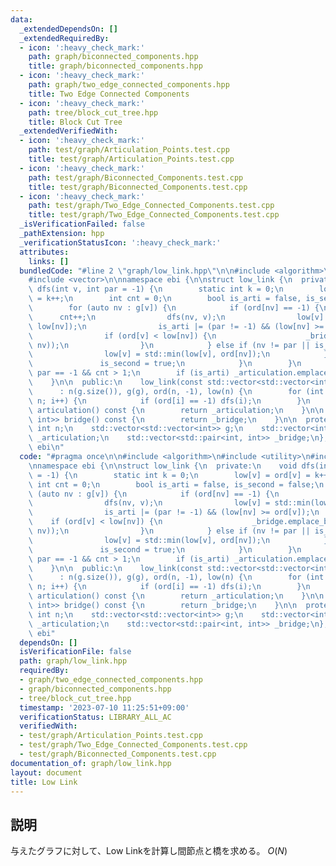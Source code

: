 ```yaml
---
data:
  _extendedDependsOn: []
  _extendedRequiredBy:
  - icon: ':heavy_check_mark:'
    path: graph/biconnected_components.hpp
    title: graph/biconnected_components.hpp
  - icon: ':heavy_check_mark:'
    path: graph/two_edge_connected_components.hpp
    title: Two Edge Connected Components
  - icon: ':heavy_check_mark:'
    path: tree/block_cut_tree.hpp
    title: Block Cut Tree
  _extendedVerifiedWith:
  - icon: ':heavy_check_mark:'
    path: test/graph/Articulation_Points.test.cpp
    title: test/graph/Articulation_Points.test.cpp
  - icon: ':heavy_check_mark:'
    path: test/graph/Biconnected_Components.test.cpp
    title: test/graph/Biconnected_Components.test.cpp
  - icon: ':heavy_check_mark:'
    path: test/graph/Two_Edge_Connected_Components.test.cpp
    title: test/graph/Two_Edge_Connected_Components.test.cpp
  _isVerificationFailed: false
  _pathExtension: hpp
  _verificationStatusIcon: ':heavy_check_mark:'
  attributes:
    links: []
  bundledCode: "#line 2 \"graph/low_link.hpp\"\n\n#include <algorithm>\n#include <utility>\n\
    #include <vector>\n\nnamespace ebi {\n\nstruct low_link {\n  private:\n    void\
    \ dfs(int v, int par = -1) {\n        static int k = 0;\n        low[v] = ord[v]\
    \ = k++;\n        int cnt = 0;\n        bool is_arti = false, is_second = false;\n\
    \        for (auto nv : g[v]) {\n            if (ord[nv] == -1) {\n          \
    \      cnt++;\n                dfs(nv, v);\n                low[v] = std::min(low[v],\
    \ low[nv]);\n                is_arti |= (par != -1) && (low[nv] >= ord[v]);\n\
    \                if (ord[v] < low[nv]) {\n                    _bridge.emplace_back(std::minmax(v,\
    \ nv));\n                }\n            } else if (nv != par || is_second) {\n\
    \                low[v] = std::min(low[v], ord[nv]);\n            } else {\n \
    \               is_second = true;\n            }\n        }\n        is_arti |=\
    \ par == -1 && cnt > 1;\n        if (is_arti) _articulation.emplace_back(v);\n\
    \    }\n\n  public:\n    low_link(const std::vector<std::vector<int>> &g)\n  \
    \      : n(g.size()), g(g), ord(n, -1), low(n) {\n        for (int i = 0; i <\
    \ n; i++) {\n            if (ord[i] == -1) dfs(i);\n        }\n    }\n\n    std::vector<int>\
    \ articulation() const {\n        return _articulation;\n    }\n\n    std::vector<std::pair<int,\
    \ int>> bridge() const {\n        return _bridge;\n    }\n\n  protected:\n   \
    \ int n;\n    std::vector<std::vector<int>> g;\n    std::vector<int> ord, low,\
    \ _articulation;\n    std::vector<std::pair<int, int>> _bridge;\n};\n\n}  // namespace\
    \ ebi\n"
  code: "#pragma once\n\n#include <algorithm>\n#include <utility>\n#include <vector>\n\
    \nnamespace ebi {\n\nstruct low_link {\n  private:\n    void dfs(int v, int par\
    \ = -1) {\n        static int k = 0;\n        low[v] = ord[v] = k++;\n       \
    \ int cnt = 0;\n        bool is_arti = false, is_second = false;\n        for\
    \ (auto nv : g[v]) {\n            if (ord[nv] == -1) {\n                cnt++;\n\
    \                dfs(nv, v);\n                low[v] = std::min(low[v], low[nv]);\n\
    \                is_arti |= (par != -1) && (low[nv] >= ord[v]);\n            \
    \    if (ord[v] < low[nv]) {\n                    _bridge.emplace_back(std::minmax(v,\
    \ nv));\n                }\n            } else if (nv != par || is_second) {\n\
    \                low[v] = std::min(low[v], ord[nv]);\n            } else {\n \
    \               is_second = true;\n            }\n        }\n        is_arti |=\
    \ par == -1 && cnt > 1;\n        if (is_arti) _articulation.emplace_back(v);\n\
    \    }\n\n  public:\n    low_link(const std::vector<std::vector<int>> &g)\n  \
    \      : n(g.size()), g(g), ord(n, -1), low(n) {\n        for (int i = 0; i <\
    \ n; i++) {\n            if (ord[i] == -1) dfs(i);\n        }\n    }\n\n    std::vector<int>\
    \ articulation() const {\n        return _articulation;\n    }\n\n    std::vector<std::pair<int,\
    \ int>> bridge() const {\n        return _bridge;\n    }\n\n  protected:\n   \
    \ int n;\n    std::vector<std::vector<int>> g;\n    std::vector<int> ord, low,\
    \ _articulation;\n    std::vector<std::pair<int, int>> _bridge;\n};\n\n}  // namespace\
    \ ebi"
  dependsOn: []
  isVerificationFile: false
  path: graph/low_link.hpp
  requiredBy:
  - graph/two_edge_connected_components.hpp
  - graph/biconnected_components.hpp
  - tree/block_cut_tree.hpp
  timestamp: '2023-07-10 11:25:51+09:00'
  verificationStatus: LIBRARY_ALL_AC
  verifiedWith:
  - test/graph/Articulation_Points.test.cpp
  - test/graph/Two_Edge_Connected_Components.test.cpp
  - test/graph/Biconnected_Components.test.cpp
documentation_of: graph/low_link.hpp
layout: document
title: Low Link
---
```


## 説明

与えたグラフに対して、Low Linkを計算し間節点と橋を求める。 $O(N)$